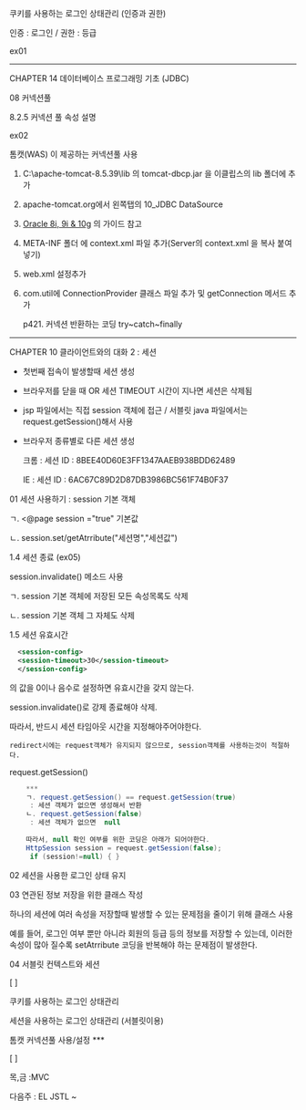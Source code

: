 쿠키를 사용하는 로그인 상태관리 (인증과 권한)

인증 : 로그인 / 권한 : 등급

ex01

------

CHAPTER 14 데이터베이스 프로그래밍 기초 (JDBC)

08 커넥션풀

8.2.5 커넥션 풀 속성 설명

ex02

톰캣(WAS) 이 제공하는 커넥션풀 사용 

1. C:\apache-tomcat-8.5.39\lib 의 tomcat-dbcp.jar 을 이클립스의 lib 폴더에 추가

2. apache-tomcat.org에서 왼쪽탭의 10_JDBC DataSource

3. [Oracle 8i, 9i & 10g](http://tomcat.apache.org/tomcat-8.5-doc/jndi-datasource-examples-howto.html#Oracle_8i,_9i_&_10g) 의 가이드 참고

4. META-INF 폴더 에 context.xml 파일 추가(Server의 context.xml 을 복사 붙여넣기)

5. web.xml  설정추가    <resource-ref>

6. com.util에 ConnectionProvider 클래스 파일 추가 및  getConnection 메서드 추가

   p421.  커넥션 반환하는 코딩 try~catch~finally

   

   

   

--------------------------------------------

CHAPTER 10 클라이언트와의 대화 2 : 세션 

- 첫번째 접속이 발생할때 세션 생성

- 브라우저를 닫을 때 OR 세션 TIMEOUT 시간이 지나면 세션은 삭제됨

-  jsp 파일에서는 직접 session 객체에 접근 / 서블릿 java 파일에서는 request.getSession()해서 사용

- 브라우저 종류별로 다른 세션 생성

  크롬 : 세션 ID : 8BEE40D60E3FF1347AAEB938BDD62489

  IE : 세션 ID : 6AC67C89D2D87DB3986BC561F74B0F37

  

01 세션 사용하기 : session 기본 객체 

ㄱ. <@page session ="true" 기본값

ㄴ. session.set/getAtrribute("세션명","세션값")

1.4 세션 종료  (ex05)

 session.invalidate() 메소드 사용

ㄱ. session 기본 객체에 저장된 모든 속성목록도 삭제

ㄴ. session 기본 객체 그 자체도 삭제

1.5 세션 유효시간

```xml
  <session-config>
  <session-timeout>30</session-timeout>
  </session-config>
```

<session-timeout>의 값을 0이나 음수로 설정하면 유효시간을 갖지  않는다.

session.invalidate()로 강제 종료해야 삭제.

따라서, 반드시 세션 타임아웃 시간을 지정해야주어야한다.

`redirect시에는 request객체가 유지되지 않으므로, session객체를 사용하는것이 적절하다.`

request.getSession()

```java
	***
	ㄱ. request.getSession() == request.getSession(true)
	 : 세션 객체가 없으면 생성해서 반환
	ㄴ. request.getSession(false) 
	 : 세션 객체가 없으면  null
         
    따라서, null 확인 여부를 위한 코딩은 아래가 되어야한다.     
	HttpSession session = request.getSession(false);
	 if (session!=null) { }
```
02 세션을 사용한 로그인 상태 유지 



03 연관된 정보 저장을 위한 클래스 작성 

하나의 세션에 여러 속성을 저장할때 발생할 수 있는 문제점을 줄이기 위해 클래스 사용

예를 들어, 로그인 여부 뿐만 아니라 회원의 등급 등의 정보를 저장할 수 있는데, 이러한 속성이 많아 질수록 setAtrribute 코딩을 반복해야 하는 문제점이 발생한다.

04 서블릿 컨텍스트와 세션 









[   ]

쿠키를 사용하는 로그인 상태관리

세션을 사용하는 로그인 상태관리 (서블릿이용)

톰캣 커넥션풀 사용/설정 ***

[	]

목,금 :MVC

다음주 : EL JSTL ~ 
